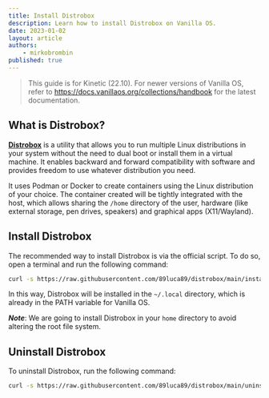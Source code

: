 ```yaml
---
title: Install Distrobox
description: Learn how to install Distrobox on Vanilla OS.
date: 2023-01-02
layout: article
authors: 
    - mirkobrombin
published: true
---
```


> This guide is for Kinetic (22.10). For newer versions of Vanilla OS, refer to <https://docs.vanillaos.org/collections/handbook> for the latest documentation.

## What is Distrobox?

[**Distrobox**](https://github.com/89luca89/distrobox) is a utility that allows you to run multiple Linux distributions in your system without the need to dual boot or install them in a virtual machine. It enables backward and forward compatibility with software and provides freedom to use whatever distribution you need.

It uses Podman or Docker to create containers using the Linux distribution of your choice. The container created will be tightly integrated with the host, which allows sharing the `/home` directory of the user, hardware (like external storage, pen drives, speakers) and graphical apps (X11/Wayland).

## Install Distrobox

The recommended way to install Distrobox is via the official script. To do so, open a terminal and run the following command:

```bash
curl -s https://raw.githubusercontent.com/89luca89/distrobox/main/install | sh -s -- --next --prefix ~/.local
```

In this way, Distrobox will be installed in the `~/.local` directory, which is already in the PATH variable for Vanilla OS.

**_Note_**:  We are going to install Distrobox in your `home` directory to avoid altering the root file system.

## Uninstall Distrobox

To uninstall Distrobox, run the following command:

```bash
curl -s https://raw.githubusercontent.com/89luca89/distrobox/main/uninstall | sudo sh -s -- --prefix ~/.local
```
